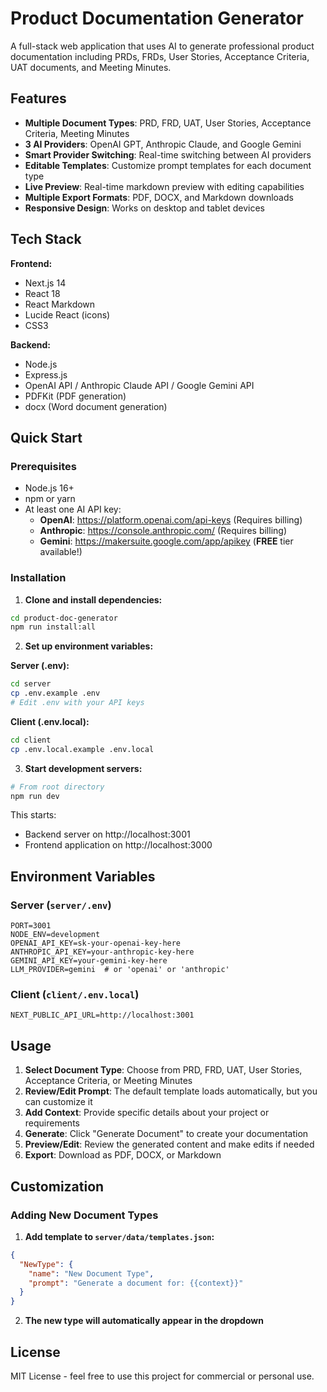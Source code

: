 # Product Documentation Generator

A full-stack web application that uses AI to generate professional product documentation including PRDs, FRDs, User Stories, Acceptance Criteria, UAT documents, and Meeting Minutes.

## Features

- **Multiple Document Types**: PRD, FRD, UAT, User Stories, Acceptance Criteria, Meeting Minutes
- **3 AI Providers**: OpenAI GPT, Anthropic Claude, and Google Gemini
- **Smart Provider Switching**: Real-time switching between AI providers
- **Editable Templates**: Customize prompt templates for each document type
- **Live Preview**: Real-time markdown preview with editing capabilities
- **Multiple Export Formats**: PDF, DOCX, and Markdown downloads
- **Responsive Design**: Works on desktop and tablet devices

## Tech Stack

**Frontend:**
- Next.js 14
- React 18
- React Markdown
- Lucide React (icons)
- CSS3

**Backend:**
- Node.js
- Express.js
- OpenAI API / Anthropic Claude API / Google Gemini API
- PDFKit (PDF generation)
- docx (Word document generation)

## Quick Start

### Prerequisites
- Node.js 16+ 
- npm or yarn
- At least one AI API key:
  - **OpenAI**: https://platform.openai.com/api-keys (Requires billing)
  - **Anthropic**: https://console.anthropic.com/ (Requires billing)  
  - **Gemini**: https://makersuite.google.com/app/apikey (**FREE** tier available!)

### Installation

1. **Clone and install dependencies:**
```bash
cd product-doc-generator
npm run install:all
```

2. **Set up environment variables:**

**Server (.env):**
```bash
cd server
cp .env.example .env
# Edit .env with your API keys
```

**Client (.env.local):**
```bash
cd client
cp .env.local.example .env.local
```

3. **Start development servers:**
```bash
# From root directory
npm run dev
```

This starts:
- Backend server on http://localhost:3001
- Frontend application on http://localhost:3000

## Environment Variables

### Server (`server/.env`)
```env
PORT=3001
NODE_ENV=development
OPENAI_API_KEY=sk-your-openai-key-here
ANTHROPIC_API_KEY=your-anthropic-key-here
GEMINI_API_KEY=your-gemini-key-here
LLM_PROVIDER=gemini  # or 'openai' or 'anthropic'
```

### Client (`client/.env.local`)
```env
NEXT_PUBLIC_API_URL=http://localhost:3001
```

## Usage

1. **Select Document Type**: Choose from PRD, FRD, UAT, User Stories, Acceptance Criteria, or Meeting Minutes
2. **Review/Edit Prompt**: The default template loads automatically, but you can customize it
3. **Add Context**: Provide specific details about your project or requirements
4. **Generate**: Click "Generate Document" to create your documentation
5. **Preview/Edit**: Review the generated content and make edits if needed
6. **Export**: Download as PDF, DOCX, or Markdown

## Customization

### Adding New Document Types

1. **Add template to `server/data/templates.json`:**
```json
{
  "NewType": {
    "name": "New Document Type",
    "prompt": "Generate a document for: {{context}}"
  }
}
```

2. **The new type will automatically appear in the dropdown**

## License

MIT License - feel free to use this project for commercial or personal use.
